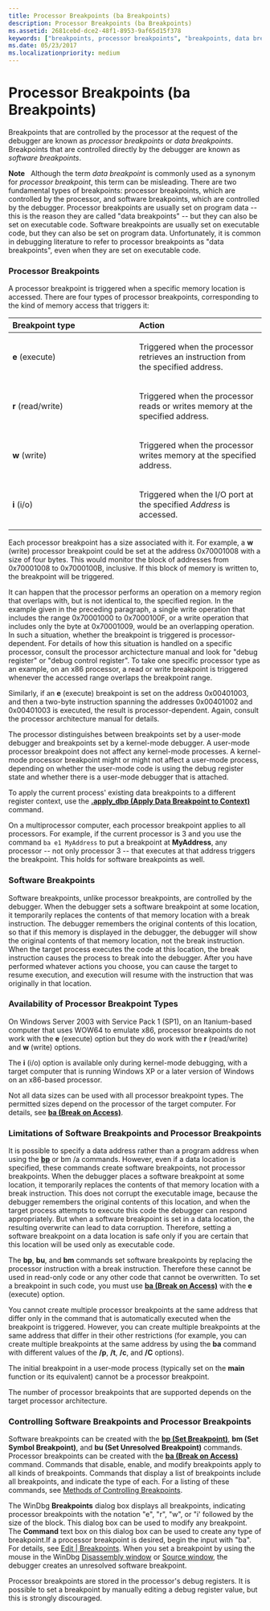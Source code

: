 ```yaml
---
title: Processor Breakpoints (ba Breakpoints)
description: Processor Breakpoints (ba Breakpoints)
ms.assetid: 2681cebd-dce2-48f1-8953-9af65d15f378
keywords: ["breakpoints, processor breakpoints", "breakpoints, data breakpoints", "breakpoints, software breakpoints", "breakpoints, BP versus BA", "software breakpoint", "software breakpoint, overview", "software breakpoint, limitations", "processor breakpoint", "processor breakpoint, overview"]
ms.date: 05/23/2017
ms.localizationpriority: medium
---
```


# Processor Breakpoints (ba Breakpoints)


Breakpoints that are controlled by the processor at the request of the debugger are known as *processor breakpoints* or *data breakpoints*. Breakpoints that are controlled directly by the debugger are known as *software breakpoints*.

**Note**   Although the term *data breakpoint* is commonly used as a synonym for *processor breakpoint*, this term can be misleading. There are two fundamental types of breakpoints: processor breakpoints, which are controlled by the processor, and software breakpoints, which are controlled by the debugger. Processor breakpoints are usually set on program data -- this is the reason they are called "data breakpoints" -- but they can also be set on executable code. Software breakpoints are usually set on executable code, but they can also be set on program data. Unfortunately, it is common in debugging literature to refer to processor breakpoints as "data breakpoints", even when they are set on executable code.

 

### <span id="processor_breakpoints"></span><span id="PROCESSOR_BREAKPOINTS"></span>Processor Breakpoints

A processor breakpoint is triggered when a specific memory location is accessed. There are four types of processor breakpoints, corresponding to the kind of memory access that triggers it:

<table>
<colgroup>
<col width="50%" />
<col width="50%" />
</colgroup>
<thead>
<tr class="header">
<th align="left">Breakpoint type</th>
<th align="left">Action</th>
</tr>
</thead>
<tbody>
<tr class="odd">
<td align="left"><p><strong>e</strong> (execute)</p></td>
<td align="left"><p>Triggered when the processor retrieves an instruction from the specified address.</p></td>
</tr>
<tr class="even">
<td align="left"><p><strong>r</strong> (read/write)</p></td>
<td align="left"><p>Triggered when the processor reads or writes memory at the specified address.</p></td>
</tr>
<tr class="odd">
<td align="left"><p><strong>w</strong> (write)</p></td>
<td align="left"><p>Triggered when the processor writes memory at the specified address.</p></td>
</tr>
<tr class="even">
<td align="left"><p><strong>i</strong> (i/o)</p></td>
<td align="left"><p>Triggered when the I/O port at the specified <em>Address</em> is accessed.</p></td>
</tr>
</tbody>
</table>

 

Each processor breakpoint has a size associated with it. For example, a **w** (write) processor breakpoint could be set at the address 0x70001008 with a size of four bytes. This would monitor the block of addresses from 0x70001008 to 0x7000100B, inclusive. If this block of memory is written to, the breakpoint will be triggered.

It can happen that the processor performs an operation on a memory region that overlaps with, but is not identical to, the specified region. In the example given in the preceding paragraph, a single write operation that includes the range 0x70001000 to 0x7000100F, or a write operation that includes only the byte at 0x70001009, would be an overlapping operation. In such a situation, whether the breakpoint is triggered is processor-dependent. For details of how this situation is handled on a specific processor, consult the processor archictecture manual and look for "debug register" or "debug control register". To take one specific processor type as an example, on an x86 processor, a read or write breakpoint is triggered whenever the accessed range overlaps the breakpoint range.

Similarly, if an **e** (execute) breakpoint is set on the address 0x00401003, and then a two-byte instruction spanning the addresses 0x00401002 and 0x00401003 is executed, the result is processor-dependent. Again, consult the processor architecture manual for details.

The processor distinguishes between breakpoints set by a user-mode debugger and breakpoints set by a kernel-mode debugger. A user-mode processor breakpoint does not affect any kernel-mode processes. A kernel-mode processor breakpoint might or might not affect a user-mode process, depending on whether the user-mode code is using the debug register state and whether there is a user-mode debugger that is attached.

To apply the current process' existing data breakpoints to a different register context, use the [**.apply\_dbp (Apply Data Breakpoint to Context)**](-apply-dbp--apply-data-breakpoint-to-context-.md) command.

On a multiprocessor computer, each processor breakpoint applies to all processors. For example, if the current processor is 3 and you use the command `ba e1 MyAddress` to put a breakpoint at **MyAddress**, any processor -- not only processor 3 -- that executes at that address triggers the breakpoint. This holds for software breakpoints as well.

### <span id="software_breakpoints"></span><span id="SOFTWARE_BREAKPOINTS"></span>Software Breakpoints

Software breakpoints, unlike processor breakpoints, are controlled by the debugger. When the debugger sets a software breakpoint at some location, it temporarily replaces the contents of that memory location with a break instruction. The debugger remembers the original contents of this location, so that if this memory is displayed in the debugger, the debugger will show the original contents of that memory location, not the break instruction. When the target process executes the code at this location, the break instruction causes the process to break into the debugger. After you have performed whatever actions you choose, you can cause the target to resume execution, and execution will resume with the instruction that was originally in that location.

### <span id="availability_of_processor_breakpoint_types"></span><span id="AVAILABILITY_OF_PROCESSOR_BREAKPOINT_TYPES"></span>Availability of Processor Breakpoint Types

On Windows Server 2003 with Service Pack 1 (SP1), on an Itanium-based computer that uses WOW64 to emulate x86, processor breakpoints do not work with the **e** (execute) option but they do work with the **r** (read/write) and **w** (write) options.

The **i** (i/o) option is available only during kernel-mode debugging, with a target computer that is running Windows XP or a later version of Windows on an x86-based processor.

Not all data sizes can be used with all processor breakpoint types. The permitted sizes depend on the processor of the target computer. For details, see [**ba (Break on Access)**](ba--break-on-access-.md).

### <span id="limitations_of_software_breakpoints_and_processor_breakpoints"></span><span id="LIMITATIONS_OF_SOFTWARE_BREAKPOINTS_AND_PROCESSOR_BREAKPOINTS"></span>Limitations of Software Breakpoints and Processor Breakpoints

It is possible to specify a data address rather than a program address when using the [**bp**](bp--bu--bm--set-breakpoint-.md) or bm /a commands. However, even if a data location is specified, these commands create software breakpoints, not processor breakpoints. When the debugger places a software breakpoint at some location, it temporarily replaces the contents of that memory location with a break instruction. This does not corrupt the executable image, because the debugger remembers the original contents of this location, and when the target process attempts to execute this code the debugger can respond appropriately. But when a software breakpoint is set in a data location, the resulting overwrite can lead to data corruption. Therefore, setting a software breakpoint on a data location is safe only if you are certain that this location will be used only as executable code.

The **bp**, **bu**, and **bm** commands set software breakpoints by replacing the processor instruction with a break instruction. Therefore these cannot be used in read-only code or any other code that cannot be overwritten. To set a breakpoint in such code, you must use [**ba (Break on Access)**](ba--break-on-access-.md) with the **e** (execute) option.

You cannot create multiple processor breakpoints at the same address that differ only in the command that is automatically executed when the breakpoint is triggered. However, you can create multiple breakpoints at the same address that differ in their other restrictions (for example, you can create multiple breakpoints at the same address by using the **ba** command with different values of the **/p**, **/t**, **/c**, and **/C** options).

The initial breakpoint in a user-mode process (typically set on the **main** function or its equivalent) cannot be a processor breakpoint.

The number of processor breakpoints that are supported depends on the target processor architecture.

### <span id="controlling_software_breakpoints_and_processor_breakpoints"></span><span id="CONTROLLING_SOFTWARE_BREAKPOINTS_AND_PROCESSOR_BREAKPOINTS"></span>Controlling Software Breakpoints and Processor Breakpoints

Software breakpoints can be created with the [**bp (Set Breakpoint)**](bp--bu--bm--set-breakpoint-.md), **bm (Set Symbol Breakpoint)**, and **bu (Set Unresolved Breakpoint)** commands. Processor breakpoints can be created with the [**ba (Break on Access)**](ba--break-on-access-.md) command. Commands that disable, enable, and modify breakpoints apply to all kinds of breakpoints. Commands that display a list of breakpoints include all breakpoints, and indicate the type of each. For a listing of these commands, see [Methods of Controlling Breakpoints](methods-of-controlling-breakpoints.md).

The WinDbg **Breakpoints** dialog box displays all breakpoints, indicating processor breakpoints with the notation "e", "r", "w", or "i' followed by the size of the block. This dialog box can be used to modify any breakpoint. The **Command** text box on this dialog box can be used to create any type of breakpoint.If a processor breakpoint is desired, begin the input with "ba". For details, see [Edit | Breakpoints](edit---breakpoints.md). When you set a breakpoint by using the mouse in the WinDbg [Disassembly window](disassembly-window.md) or [Source window](source-window.md), the debugger creates an unresolved software breakpoint.

Processor breakpoints are stored in the processor's debug registers. It is possible to set a breakpoint by manually editing a debug register value, but this is strongly discouraged.

 

 





